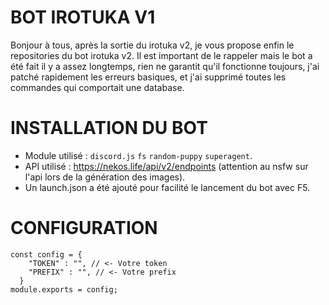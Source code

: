 # BOT IROTUKA V1
Bonjour à tous, après la sortie du irotuka v2, je vous propose enfin le repositories du bot irotuka v2.
Il est important de le rappeler mais le bot a été fait il y a assez longtemps, rien ne garantit qu'il fonctionne toujours, j'ai patché rapidement les erreurs basiques, et j'ai supprimé toutes les commandes qui comportait une database.

# INSTALLATION DU BOT

- Module utilisé : `discord.js` `fs` `random-puppy` `superagent`.
- API utilisé : https://nekos.life/api/v2/endpoints (attention au nsfw sur l'api lors de la génération des images).
- Un launch.json a été ajouté pour facilité le lancement du bot avec F5.

# CONFIGURATION

```
const config = {
    "TOKEN" : "", // <- Votre token
    "PREFIX" : "", // <- Votre prefix
  }
module.exports = config;
```
